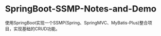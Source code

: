 # SpringBoot-SSMP-Notes-and-Demo
使用SpringBoot实现一个SSMP(Spring、SpringMVC、MyBatis-Plus)整合项目，实现基础的CRUD功能。
